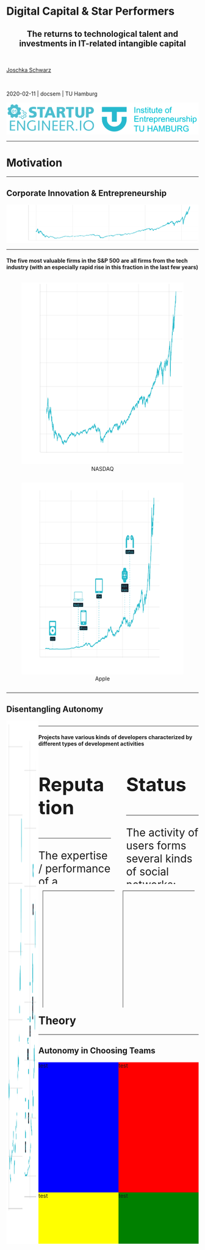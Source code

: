 
<!-- .slide: class="align-center" -->

<!-- .slide: data-state="no-toc-progress" --> <!-- don't show toc progress bar on this slide -->

# Digital Capital & Star Performers
<!-- .element: class="no-toc-progress" --> <!-- slide not in toc progress bar -->


<h2 style="text-align: center;">The returns to technological talent and investments in IT-related intangible capital</h2>

<br> 

[Joschka Schwarz][1]

<br> 


2020-02-11 | docsem | TU Hamburg


[![alt text](img/logo.png)](https://www.startupengineer.io) <!-- .element: class="logo" -->


[1]: https://www.startupengineer.io/authors/schwarz/
<!-- [2]: https://www.tuhh.de/alt/sdw -->


----  ----

<!-- .slide: class="align-center" -->

# Motivation

----

<!-- .slide: class="align-top" -->

## Corporate Innovation & Entrepreneurship


<img src="img/nasdaq.png"  height="100" width="600">







----



<!-- .slide: class="align-top" -->

#### The five most valuable firms in the S&P 500 are all firms from the tech industry (with an especially rapid rise in this fraction in the last few years)

<style>
.flex-container {
  display: flex;
  flex-direction: row;
  flex-wrap: wrap;
  justify-content: space-around;
  align-content: center;
  align-items: center;
}
.flex-item {
  justify-content: center;
  display: flex;
}
.flex-item img {
  cursor: pointer;
}
</style>

<div class="flex-container images">
  <div class="flex-item">
    <figure>
      <img style="height:475px" src="img/nasdaq.png" >
      <figcaption style="text-align: center;">NASDAQ</figcaption>
    </figure>
  </div>
  <div class="flex-item">
    <figure>
      <img style="height:500px;" src="img/apple_annotated.png" >
      <figcaption style="text-align: center;">Apple</figcaption>
    </figure>
  </div>
</div>


----

<!-- .slide: class="align-top" -->

## Disentangling Autonomy
<style>
.wrapper {
  display: flex;
  flex-direction: row;
  width: 100%;
}
.wrapper div {
  overflow: hidden;
}
.wrapper img {
  display: block;
  width: auto;
  height: 100%;
}
</style>
<div class="wrapper">
  <div class="img1">
    <img src="img/nasdaq.png">
  </div>
  <div class="img2">
    <img src="img/apple_annotated.png">
  </div>
  <div>




----

<!-- .slide: class="align-top" -->

#### Projects have various kinds of developers characterized by different types of development activities

<style>
.quarter{
  width:50%;
  height:100%;
  float:left;
  overflow:scroll;
  max-height:340px;
}
.contents{
  height:50%;
  width:100%;
}
#imgBox {
  height: 90%;
  width: 90%;
  position: relative;
  top: 50%;
  left:50%;
  -webkit-transform:translate(-50%,-50%);
  transform:translate(-50%,-50%);"
}
</style>

<div class="contents">
<div class="col-md-6 quarter">
  <div style="padding-right:20px">
    <p style="font-size:50px"><b>Reputation</b></p>
    <hr>
    <p style="font-size:28px">The expertise / performance of a developer depends on several factors:</p>
    <ul style="font-size:28px">
      <li>Quality</li>
      <li>Continuity</li>
      <li>Quantity</li>
    </ul>
  </div>
</div>
<div class="col-md-6 quarter">
  <div style="padding-left:20px">
    <p style="font-size:50px"><b>Status</b></p>
    <hr>
    <p style="font-size:28px">The activity of users forms several kinds of social networks:</p>
    <ul style="font-size:28px">
      <li>Network of collaboration</li>
      <li>Network of followers</li>
      <li>Network of watchers / stars</li>
    </ul>
  </div>
</div>
<div class="col-md-6 quarter">
  <div id="imgBox">
        <div style="background: url(img/graph.png) no-repeat center center;
                    box-shadow: 10px 5px 5px grey;
                    height: 100%; 
                    width:100%; 
                    background-size: 300px; 
                    border:2px 
                    solid grey;">
        </div>
  </div>
</div>
<div class="col-md-6 quarter">
  <div id="imgBox">
  <div style="background: url(img/commit.png) no-repeat center center;
                    box-shadow: 10px 5px 5px grey;
                    height: 100%; 
                    width:100%; 
                    background-size: 300px; 
                    border:2px 
                    solid grey;">
  </div>
</div>
</div>

----

<!-- .slide: class="align-center" -->

# Theory

----

<!-- .slide: class="align-top" -->

## Autonomy in Choosing Teams

<style>
.quarter{
  width:50%;
  height:100%;
  float:left;
}
.contents{
  height:32vh;
  width:100%;
}
</style>

<div class="contents">
    <div class="col-md-6 quarter" style="background-color:blue;">test</div>
    <div class="col-md-6 quarter" style="background-color:red;">test</div>
    <div class="col-md-6 quarter" style="background-color:yellow;">test</div>
    <div class="col-md-6 quarter" style="background-color:green;">test</div>
</div>

----

<!-- .slide: class="align-top" -->

## Autonomy in Choosing Ideas

<style>
#footer {
    position: fixed;
    bottom: 1em;
    width: 100%;
    background-color:green;
}
</style>


<div style="height:100vh;
            width: 100%; 
            margin-bottom:15vh;
            background-color:red";>
</div>

            


----

<!-- .slide: class="align-top" -->

## Autonomy in Choosing *Both* Teams and Ideas

<img data-src="img/both.png"  height="100" width="800">
<br>

<div style="height: 100%; 
            width: 100%; 
            background-color:red;
            display: block;
            overflow: auto;
            max-height: 700px;"></div>

<div class="row-top">


<div class="column">

#### Complements

* Exploration space of ideas & skills becomes larger

  (Hackmann, 2002)<!-- .element: class="reference" --> 

* "Collective ownership" around one's idea more likely to develop among familiar teammates

  (Gray et al., 2020)<!-- .element: class="reference" -->







</div>


<div class="column">

#### Substitutes

* Self-selected teams lack cognitive diversity to elaborate novel ideas

  (Shin et al., 2012)<!-- .element: class="reference" --> 

* Self-selected teams and ideas as "quick wins" lead to confidence and complacency too early

  (Gist, 1987, Sitkin 1992, Lindsley et al., 1995, Knight et al., 2001, Goncalo et al., 2010, Rapp et al., 2014)<!-- .element: class="reference" --> 





</div>

</div>

<div class="fragment" />

<br>

> Hypothesis 3:
> The autonomy in choice of team and ideas are (a) complementary or (b) substitutes on entrepreneurial team performance.




----  ----

<!-- .slide: class="align-center" -->

# Methods

----

<!-- .slide: class="align-top" -->

## Experimental Setting

<img data-src="img/tuhh.png"  height="100" width="400">
<br>

* 3 cohorts of GBWL students mastering the entrepreneurship project for 11 weeks
  * 937 students in 310 teams
* Procedure (pre-registered and approved by ethics board):
  1. Entry survey
  2. Course with treatments
  3. Exit survey
  4. External evaluation
* <!-- .element: class="fragment" -->"Natural field experiment": non-convenience task, subject not aware of experiment

  (Harrison and List, 2004)<!-- .element: class="reference" --> 

* <!-- .element: class="fragment" -->Students vs. employees (not seasoned entrepreneurs): results do not necessarily differ
  
  (Bolton et al., 2012, Frechette, 2016)<!-- .element: class="reference" -->


----

<!-- .slide: class="align-top" -->

## Experimental Treatments

<img data-src="img/treatments.png"  height="100" width="800">
<br>

<div class="fragment" />


* "Assign" conditions: random (instead of managerial)
  * good benchmark

    (Clement & Puranam, 2018)<!-- .element: class="reference" --> 
  
  * especially for novel tasks where managers lack knowledge about people's specific skills

    (Puranam et al., 2014)<!-- .element: class="reference" --> 

  * approximates reality 

    (Liu et al., 2016)<!-- .element: class="reference" --> 

* "Raw" quality of 15 __pre-defined__ ideas does not differ from __self-chosen__ ideas
  * Robustness check on "Mechanical turk"


----

<!-- .slide: class="align-top" -->

## Experimental Treatments
<!-- .element: class="no-toc-progress" -->

<img data-src="img/students.png"  height="100" width="1000">
<br>



----


<!-- .slide: class="align-top" -->

## External Evaluation

<img data-src="img/evaluation.png"  height="100" width="1000">
<br>

<div class="fragment" />

* 40 external evaluators, who were practicing entrepreneurs, business angels, or venture capitalists
  * each evaluated 23.25 pitch decks on average => 3 evaluation per team
  * Criteria:

    (Maxwell, 2011; Dean et al., 2006)<!-- .element: class="reference" --> 

    * Novelty, Feasibility, Market potential, Success potential, Invitation probability
    * Investment: Evaluators could distribute 1 million among the projects they evaluated



----


<!-- .slide: class="align-top" -->

## Analysis

* Linear regression accounting for non-independence of repeated and cross-nested observations with respect to mentors, experts, evaluation order, and cohorts:

<br>
<br>

`$ y_{ij} = \beta_{0} + \beta_{1}*(Choose\;team)_i + \beta_{2}*(Choose\;idea)_i + \beta_{3}*(Choose\;both)_i + \gamma_{i} + \delta_{i} + \zeta_{ij} + \eta_{j} + \epsilon_{ij} $`


----  ----

<!-- .slide: class="align-center" -->

# Results

<img data-src="img/grandma.png"  height="100" width="1000">



----

<!-- .slide: class="align-top" -->

## Main Results

<br>

<img data-src="img/results1.png"  height="100" width="1000">


----

<!-- .slide: class="align-top" -->

## Main Results
<!-- .element: class="no-toc-progress" -->

<br>

<img data-src="img/results2.png"  height="100" width="1000">



----

<!-- .slide: class="align-top" -->

## Kernel Densities and Quantile Regression

<br>

<img data-src="img/results3.png"  height="100" width="1000">



----

<!-- .slide: class="align-top" -->

## Channels of Mediation 

<br>

<img data-src="img/why.png"  height="100" width="600">

* Regression of intermediate outcomes on treatments:
  * Homophily
  * Prior ties
  * Team heterogeneity
  * Idea team fit
  * Collaboration quality

----

<!-- .slide: class="align-top" -->

## Causal Mediation Analysis

* Average Causal Mediation Effects (ACME)
  * control for pre-treatment variables to ensure sequential ignorability (conditional exogeneity of mediator)
  * quasi-Bayesian Monte Carlo method based on normal approximation with 1,000 simulations

    (Imai et al, 2010)<!-- .element: class="reference" --> 




<br>

<img data-src="img/results4.png"  height="100" width="800">

<br>

* Larger direct effects: changes in unobserved inputs induced by the treatments (e.g. motivation, effort)

  (Heckman & Pinto, 2015)<!-- .element: class="reference" --> 
   

----

<!-- .slide: class="align-top" -->

## Overconfidence as Mechanim

<img data-src="img/results5.png"  height="100" width="800">




----  ----

<!-- .slide: class="align-center" -->

# Conclusion

----

<!-- .slide: class="align-top" -->

## Conclusion

<div class="row-top">


<div class="column">

#### Contributions

* __Theoretical__:

  * Organizational design and microfoundations of autonomy

  * Autonomy and entrepreneurial (over-) confidence

<br>


* __Practical__:

  * Professionalization of (corporate) entrepreneurship

  * Understand the design and limits of current practices



</div>


<div class="column">

#### Limitations & outlook


* Field experiment with real organization
  * Managerial assignment
  * Realistic degrees of freedom in choice
    * More or less contraint depending on organizational context (goals, structure) 


<br>

* Mechanism studies in more controlled environments



</div>

</div>



----  ----

<!-- .slide: class="align-center" -->

<!-- .slide: data-state="no-toc-progress" --> <!-- don't show toc progress bar on this slide -->


# *Thank You for Your attention!*
<!-- .element: class="no-toc-progress" -->

## *Let's keep in touch!*



</div>
  <ul class=network-icon aria-hidden=true>
    <li>
         <a href=https://www.startupengineer.io/authors/ihl/>
              <i class="fas fa-home big-icon" class="accent">: https://www.startupengineer.io/authors/ihl</i>
         </a>
    </li>
    <li>
         <a href=mailto:christoph.ihl@tuhh.de>
              <i class="fas fa-envelope big-icon" class="accent">: christoph.ihl@tuhh.de</i>
         </a>
    </li>
    <li>
        <a href=https://twitter.com/Ihluminate target=_blank rel=noopener>
              <i class="fab fa-twitter big-icon"class="accent">: @IHLuminate</i>
        </a>
    </li>
    <li>
        <a href=https://www.linkedin.com/in/christoph-ihl/ target=_blank rel=noopener>
              <i class="fab fa-linkedin big-icon" class="accent">: https://www.linkedin.com/in/christoph-ihl</i>
        </a>
    </li>
  </ul>
</div>


[![alt text](../img/logo.png)](https://www.startupengineer.io) <!-- .element: class="logo" -->


